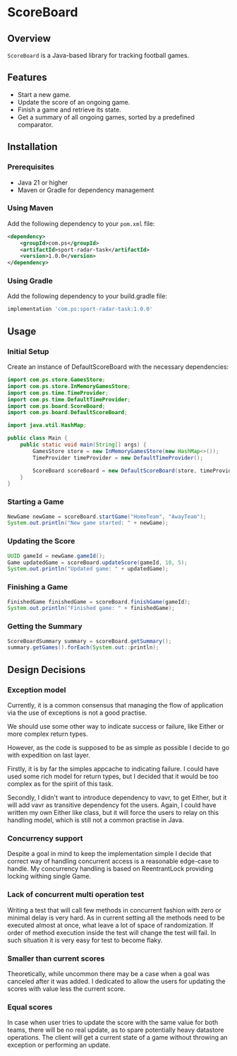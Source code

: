 # ScoreBoard

## Overview

`ScoreBoard` is a Java-based library for tracking football games.

## Features

- Start a new game.
- Update the score of an ongoing game.
- Finish a game and retrieve its state.
- Get a summary of all ongoing games, sorted by a predefined comparator.

## Installation

### Prerequisites

- Java 21 or higher
- Maven or Gradle for dependency management

### Using Maven

Add the following dependency to your `pom.xml` file:

```xml
<dependency>
    <groupId>com.ps</groupId>
    <artifactId>sport-radar-task</artifactId>
    <version>1.0.0</version>
</dependency>
```

### Using Gradle
Add the following dependency to your build.gradle file:
```groovy
implementation 'com.ps:sport-radar-task:1.0.0'
```

## Usage

### Initial Setup
Create an instance of DefaultScoreBoard with the necessary dependencies:

```java
import com.ps.store.GamesStore;
import com.ps.store.InMemoryGamesStore;
import com.ps.time.TimeProvider;
import com.ps.time.DefaultTimeProvider;
import com.ps.board.ScoreBoard;
import com.ps.board.DefaultScoreBoard;

import java.util.HashMap;

public class Main {
    public static void main(String[] args) {
        GamesStore store = new InMemoryGamesStore(new HashMap<>());
        TimeProvider timeProvider = new DefaultTimeProvider(); 

        ScoreBoard scoreBoard = new DefaultScoreBoard(store, timeProvider);
    }
}
```

### Starting a Game
```java
NewGame newGame = scoreBoard.startGame("HomeTeam", "AwayTeam");
System.out.println("New game started: " + newGame);
```

### Updating the Score
```java
UUID gameId = newGame.gameId();
Game updatedGame = scoreBoard.updateScore(gameId, 10, 5);
System.out.println("Updated game: " + updatedGame);
```

### Finishing a Game
```java
FinishedGame finishedGame = scoreBoard.finishGame(gameId);
System.out.println("Finished game: " + finishedGame);
```

### Getting the Summary
```java
ScoreBoardSummary summary = scoreBoard.getSummary();
summary.getGames().forEach(System.out::println);
```

## Design Decisions

### Exception model
Currently, it is a common consensus that managing the flow of application via the use of exceptions is not a good practise.

We should use some other way to indicate success or failure, like Either or more complex return types.

However, as the code is supposed to be as simple as possible I decide to go with expedition on last layer.

Firstly, it is by far the simples appcache to indicating failure. 
I could have used some rich model for return types, but I decided that it would be too complex as for the spirit of this task.

Secondly, I didn't want to introduce dependency to vavr, to get Either, but it will add vavr as transitive dependency fot the users.
Again, I could have written my own Either like class, but it will force the users to relay on this handling model, which is still not a common practise in Java. 

### Concurrency support
Despite a goal in mind to keep the implementation simple 
I decide that correct way of handling concurrent access is a reasonable edge-case to handle.
My concurrency handling is based on ReentrantLock providing locking withing single Game.

### Lack of concurrent multi operation test
Writing a test that will call few methods in concurrent fashion with zero or minimal delay is very hard.
As in current setting all the methods need to be executed almost at once, what leave a lot of space of randomization.
If order of method execution inside the test will change the test will fail.
In such situation it is very easy for test to become flaky.

### Smaller than current scores
Theoretically, while uncommon there may be a case when a goal was canceled after it was added.
I dedicated to allow the users for updating the scores with value less the current score.

### Equal scores
In case when user tries to update the score with the same value for both teams, there will be no real update, as to spare potentially heavy datastore operations.
The client will get a current state of a game without throwing an exception or performing an update.

